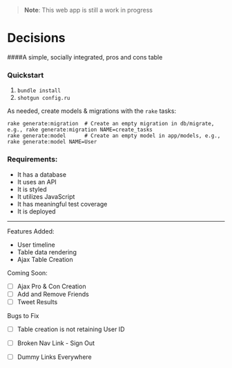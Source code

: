 > **Note**: This web app is still a work in progress

Decisions
=========

####A simple, socially integrated, pros and cons table

### Quickstart

1.  `bundle install`
2.  `shotgun config.ru`

As needed, create models & migrations with the `rake` tasks:

```
rake generate:migration  # Create an empty migration in db/migrate, e.g., rake generate:migration NAME=create_tasks
rake generate:model      # Create an empty model in app/models, e.g., rake generate:model NAME=User
```
### Requirements:

- It has a database
- It uses an API
- It is styled
- It utilizes JavaScript
- It has meaningful test coverage
- It is deployed

_____________________________________________

Features Added:
- User timeline
- Table data rendering
- Ajax Table Creation


Coming Soon:
- [ ] Ajax Pro & Con Creation
- [ ] Add and Remove Friends
- [ ] Tweet Results

Bugs to Fix
- [ ] Table creation is not retaining User ID
- [ ] Broken Nav Link - Sign Out
- [ ] Dummy Links Everywhere







